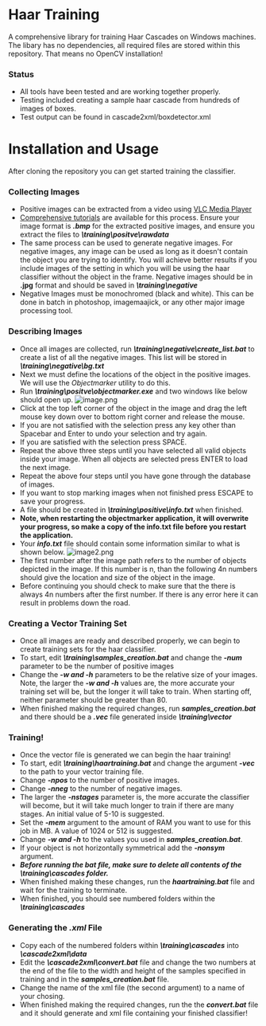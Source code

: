 # Haar Training
A comprehensive library for training Haar Cascades on Windows machines. The libary has no dependencies, all required files are stored within this repository. That means no OpenCV installation!

### Status
- All tools have been tested and are working together properly.
- Testing included creating a sample haar cascade from hundreds of images of boxes.
- Test output can be found in cascade2xml/boxdetector.xml

# Installation and Usage
After cloning the repository you can get started training the classifier.

### Collecting Images
- Positive images can be extracted from a video using [VLC Media Player](https://www.videolan.org/vlc/)
- [Comprehensive tutorials](http://www.wikihow.com/Export-Image-Files-from-a-Video-File-using-VLC) are available for this process. Ensure your image format is ***.bmp*** for the extracted positive images, and ensure you extract the files to ***\training\positve\rawdata***
- The same process can be used to generate negative images. For negative images, any image can be used as long as it doesn't contain the object you are trying to identify. You will achieve better results if you include images of the setting in which you will be using the haar classifier without the object in the frame. Negative images should be in **.jpg** format and should be saved in ***\training\negative***
- Negative Images must be monochromed (black and white). This can be done in batch in photoshop, imagemaajick, or any other major image processing tool.

### Describing Images
- Once all images are collected, run ***\training\negative\create_list.bat*** to create a list of all the negative images. This list will be stored in ***\training\negative\bg.txt***
- Next we must define the locations of the object in the positive images. We will use the *Objectmarker* utility to do this.
- Run  ***\training\positve\objectmarker.exe*** and two windows like below should open up.
![](https://lh3.googleusercontent.com/-5tutaTAXCXo/V-7HswudMUI/AAAAAAAAJfI/2r7B2J-PGJ8qP7YRokblxv5OjNj2VlwHgCLcB/s0/image.png "image.png")
- Click at the top left corner of the object in the image and drag the left mouse key down over to bottom right corner and release the mouse.
- If you are not satisfied with the selection press any key other than Spacebar and Enter to undo your selection and try again.
- If you are satisfied with the selection press SPACE.
- Repeat the above three steps until you have selected all valid objects inside your image. When all objects are selected press ENTER to load the next image.
- Repeat the above four steps until you have gone through the database of images.
- If you want to stop marking images when not finished press ESCAPE to save your progress.
- A file should be created in ***\training\positive\info.txt*** when finished.
- **Note, when restarting the objectmarker application, it will overwrite your progress, so make a copy of the info.txt file before you restart the application.**
- Your ***info.txt*** file should contain some information similar to what is shown below.
![](https://lh3.googleusercontent.com/sJLNMoIwkJBNLLDUXcjRzogh9FKNCvbnvgaaiU1SdQco5lTrlIlmdG69oB1ec1hM7Y13HoZyrwHYbGUM29g1NuDLAMF-mr9ejTLoHio9DGSXuhONfqoAaieTFG-ZBX0sc5Ebs_ujkIBUy-wYnkVdxWBCvZtnQAZ4QWzcE49mVoGdCtmr-SU5b1oYMe9oZ61WAf_sErQozG21r-qzyrn4DjSY80JM8D8LcRu6jDRZ-rx7sTv8nW-81IFQqRqhKzq9P901Ls2aqF5L3pQphbyvfGFRJF612M1SC-N51h10VNVxRP-indODjxHWc8jvTa9g_f4ZQJn3TZf0UvEivBLU01pYDYhZTI7U_bLnlDIEMKMwmhkFZ4f-5pgDNDCmG9lFOhE_g0Shr6bFqV40nKh_8YBRa8s-7uSF6z_Fg3VbBgJ2OHNecwICfyqqN4jqu80G1PK8l8p9fQ1vDirzWX8d8FyQy2o3hmiHlfbRihdvBt0c8AAgzpbKzcfXtq8LUtUOoLdd_ATULIUdNrK6f6uvVpTAcHKCnEissMqKrLwlh6Z2mY1ezW2v7jN3Cf1w2qQiUNPS2wr03NlPsHJ3n4nUOQvbGqMqr43vzvmSf-HyP4dJmcDZ=w530-h60-no "image2.png")
- The first number after the image path refers to the number of objects depicted in the image. If this number is n, than the following 4n numbers should give the location and size of the object in the image.
- Before continuing you should check to make sure that the there is always 4n numbers after the first number. If there is any error here it can result in problems down the road.

### Creating a Vector Training Set
- Once all images are ready and described properly, we can begin to create training sets for the haar classifier.
- To start, edit ***\training\samples_creation.bat*** and change the ***-num*** parameter to be the number of positive images
- Change the ***-w and -h*** parameters to be the relative size of your images. Note, the larger the ***-w and -h*** values are, the more accurate your training set will be, but the longer it will take to train. When starting off, neither parameter should be greater than 80.
- When finished making the required changes, run ***samples_creation.bat*** and there should be a ***.vec*** file generated inside ***\training\vector***

### Training!
- Once the vector file is generated we can begin the haar training!
- To start, edit ***\training\haartraining.bat*** and change the argument ***-vec*** to the path to your vector training file.
- Change ***-npos*** to the number of positive images. 
- Change ***-nneg*** to the number of negative images. 
- The larger the ***-nstages*** parameter is, the more accurate the classifier will become, but it will take much longer to train if there are many stages. An initial value of 5-10 is suggested.
- Set the ***-mem*** argument to the amount of RAM you want to use for this job in MB. A value of 1024 or 512 is suggested. 
- Change ***-w and -h*** to the values you used in ***samples_creation.bat***.
- If your object is not horizontally symmetrical add the ***-nonsym*** argument.
- ***Before running the bat file, make sure to delete all contents of the \training\cascades folder.***
- When finished making these changes, run the ***haartraining.bat*** file and wait for the training to terminate.
- When finished, you should see numbered folders within the ***\training\cascades***

### Generating the *.xml* File
- Copy each of the numbered folders within ***\training\cascades*** into ***\cascade2xml\data***
- Edit the ***\cascade2xml\convert.bat*** file and change the two numbers at the end of the file to the width and height of the samples specified in training and in the ***samples_creation.bat*** file.
- Change the name of the xml file (the second argument) to a name of your chosing.
- When finished making the required changes, run the the ***convert.bat*** file and it should generate and xml file containing your finished classifier!
